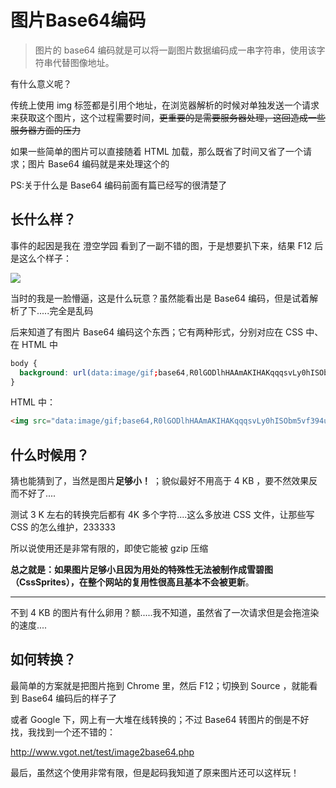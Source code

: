 # 图片Base64编码

>   图片的 base64 编码就是可以将一副图片数据编码成一串字符串，使用该字符串代替图像地址。

有什么意义呢？

传统上使用 img 标签都是引用个地址，在浏览器解析的时候对单独发送一个请求来获取这个图片，这个过程需要时间，~~更重要的是需要服务器处理，这回造成一些服务器方面的压力~~

如果一些简单的图片可以直接随着 HTML 加载，那么既省了时间又省了一个请求；图片 Base64 编码就是来处理这个的

PS:关于什么是 Base64 编码前面有篇已经写的很清楚了

## 长什么样？

事件的起因是我在 澄空学园 看到了一副不错的图，于是想要扒下来，结果 F12 后是这么个样子：

![](../img/base_img.jpeg)

当时的我是一脸懵逼，这是什么玩意？虽然能看出是 Base64 编码，但是试着解析了下.....完全是乱码

后来知道了有图片 Base64 编码这个东西；它有两种形式，分别对应在 CSS 中、在 HTML 中

```css
body {
  background: url(data:image/gif;base64,R0lGODlhHAAmAKIHAKqqqsvLy0hISObm5vf394uLiwAAAP///yH5B…EoqQqJKAIBaQOVKHAXr3t7txgBjboSvB8EpLoFZywOAo3LFE5lYs/QW9LT1TRk1V7S2xYJADs=) no-repeat center;
}
```

HTML 中：

```html
<img src="data:image/gif;base64,R0lGODlhHAAmAKIHAKqqqsvLy0hISObm5vf394uLiwAAAP///yH5B…EoqQqJKAIBa...."/>
```

## 什么时候用？

猜也能猜到了，当然是图片**足够小！** ；貌似最好不用高于 4 KB ，要不然效果反而不好了....

 测试 3 K 左右的转换完后都有 4K 多个字符....这么多放进 CSS 文件，让那些写 CSS 的怎么维护，233333

所以说使用还是非常有限的，即使它能被 gzip 压缩

**总之就是：如果图片足够小且因为用处的特殊性无法被制作成雪碧图（CssSprites），在整个网站的复用性很高且基本不会被更新**。

---

不到 4 KB 的图片有什么卵用？额.....我不知道，虽然省了一次请求但是会拖渲染的速度....

## 如何转换？

最简单的方案就是把图片拖到 Chrome 里，然后 F12；切换到 Source ，就能看到 Base64 编码后的样子了

或者 Google 下，网上有一大堆在线转换的；不过 Base64 转图片的倒是不好找，我找到一个还不错的：

http://www.vgot.net/test/image2base64.php



最后，虽然这个使用非常有限，但是起码我知道了原来图片还可以这样玩！